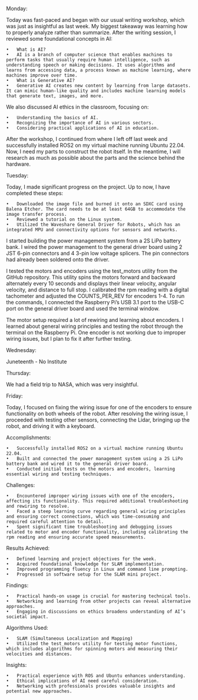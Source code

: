 
Monday:

Today was fast-paced and began with our usual writing workshop, which was just as insightful as last week. My biggest takeaway was learning how to properly analyze rather than summarize. After the writing session, I reviewed some foundational concepts in AI:

	•	What is AI?
	•	AI is a branch of computer science that enables machines to perform tasks that usually require human intelligence, such as understanding speech or making decisions. It uses algorithms and learns from accessing data, a process known as machine learning, where machines improve over time.
	•	What is Generative AI?
	•	Generative AI creates new content by learning from large datasets. It can mimic human-like quality and includes machine learning models that generate text, images, and more.

We also discussed AI ethics in the classroom, focusing on:

	•	Understanding the basics of AI.
	•	Recognizing the importance of AI in various sectors.
	•	Considering practical applications of AI in education.

After the workshop, I continued from where I left off last week and successfully installed ROS2 on my virtual machine running Ubuntu 22.04. Now, I need my parts to construct the robot itself. In the meantime, I will research as much as possible about the parts and the science behind the hardware.

Tuesday:

Today, I made significant progress on the project. Up to now, I have completed these steps:

	•	Downloaded the image file and burned it onto an SDXC card using Balena Etcher. The card needs to be at least 64GB to accommodate the image transfer process.
	•	Reviewed a tutorial on the Linux system.
	•	Utilized the Waveshare General Driver for Robots, which has an integrated MPU and connectivity options for sensors and networks.

I started building the power management system from a 2S LiPo battery bank. I wired the power management to the general driver board using 2 JST 6-pin connectors and 4 3-pin low voltage splicers. The pin connectors had already been soldered onto the driver.

I tested the motors and encoders using the test_motors utility from the GitHub repository. This utility spins the motors forward and backward alternately every 10 seconds and displays their linear velocity, angular velocity, and distance to full stop. I calibrated the rpm reading with a digital tachometer and adjusted the COUNTS_PER_REV for encoders 1-4. To run the commands, I connected the Raspberry Pi’s USB 3.1 port to the USB-C port on the general driver board and used the terminal window.

The motor setup required a lot of rewiring and learning about encoders. I learned about general wiring principles and testing the robot through the terminal on the Raspberry Pi. One encoder is not working due to improper wiring issues, but I plan to fix it after further testing.

Wednesday:

Juneteenth - No Institute

Thursday:

We had a field trip to NASA, which was very insightful. 

Friday:

Today, I focused on fixing the wiring issue for one of the encoders to ensure functionality on both wheels of the robot. After resolving the wiring issue, I proceeded with testing other sensors, connecting the Lidar, bringing up the robot, and driving it with a keyboard.

Accomplishments:

	•	Successfully installed ROS2 on a virtual machine running Ubuntu 22.04.
	•	Built and connected the power management system using a 2S LiPo battery bank and wired it to the general driver board.
	•	Conducted initial tests on the motors and encoders, learning essential wiring and testing techniques.

Challenges:

	•	Encountered improper wiring issues with one of the encoders, affecting its functionality. This required additional troubleshooting and rewiring to resolve.
	•	Faced a steep learning curve regarding general wiring principles and ensuring correct connections, which was time-consuming and required careful attention to detail.
	•	Spent significant time troubleshooting and debugging issues related to motor and encoder functionality, including calibrating the rpm reading and ensuring accurate speed measurements.

Results Achieved:

	•	Defined learning and project objectives for the week.
	•	Acquired foundational knowledge for SLAM implementation.
	•	Improved programming fluency in Linux and command line prompting.
	•	Progressed in software setup for the SLAM mini project.

Findings:

	•	Practical hands-on usage is crucial for mastering technical tools.
	•	Networking and learning from other projects can reveal alternative approaches.
	•	Engaging in discussions on ethics broadens understanding of AI’s societal impact.

Algorithms Used:

	•	SLAM (Simultaneous Localization and Mapping)
	•	Utilized the test_motors utility for testing motor functions, which includes algorithms for spinning motors and measuring their velocities and distances.
 

Insights:

	•	Practical experience with ROS and Ubuntu enhances understanding.
	•	Ethical implications of AI need careful consideration.
	•	Networking with professionals provides valuable insights and potential new approaches.

